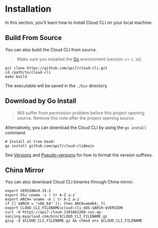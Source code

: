 <!--
# Copyright 2022 API7.ai, Inc
#
# Licensed under the Apache License, Version 2.0 (the "License");
# you may not use this file except in compliance with the License.
# You may obtain a copy of the License at
#
#     http://www.apache.org/licenses/LICENSE-2.0
#
# Unless required by applicable law or agreed to in writing, software
# distributed under the License is distributed on an "AS IS" BASIS,
# WITHOUT WARRANTIES OR CONDITIONS OF ANY KIND, either express or implied.
# See the License for the specific language governing permissions and
# limitations under the License.
-->

Installation
============

In this section, you'll learn how to install Cloud CLI on your local machine.

Build From Source
-----------------

You can also build the Cloud CLI from source.

> Make sure you installed the [Go](https://go.dev/) environment (version >= `1.16`).

```shell
git clone https://github.com/api7/cloud-cli.git
cd /path/to/cloud-cli
make build
```

The executable will be saved in the `./bin` directory.

Download by Go Install
----------------------

> Will suffer from permission problem before this project opening source.
> Remove this note after the project opening source.

Alternatively, you can download the Cloud CLI by using the `go install` command.

```shell
# Install at tree head:
go install github.com/api7/cloud-cli@main
```

See [Versions](https://go.dev/ref/mod#versions) and
[Pseudo-versions](https://go.dev/ref/mod#pseudo-versions) for how to format the
version suffixes.

China Mirror
-------------

You can also download Cloud CLI binaries through China mirror.

```shell
export VERSION=0.19.2
export OS=`uname -s | tr A-Z a-z`
export ARCH=`uname -m | tr A-Z a-z`
if [[ $ARCH = "x86_64" ]]; then ARCH=amd64; fi
export CLOUD_CLI_FILENAME=cloud-cli-$OS-$ARCH-$VERSION
curl -O https://api7-cloud-1301662268.cos.ap-nanjing.myqcloud.com/bin/$CLOUD_CLI_FILENAME.gz
gzip -d $CLOUD_CLI_FILENAME.gz && chmod a+x $CLOUD_CLI_FILENAME
```
